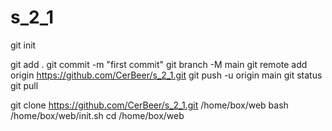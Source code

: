 # s_2_1

git init

git add .
git commit -m "first commit"
git branch -M main
git remote add origin https://github.com/CerBeer/s_2_1.git
git push -u origin main
git status
git pull

git clone https://github.com/CerBeer/s_2_1.git /home/box/web
bash /home/box/web/init.sh
cd /home/box/web
